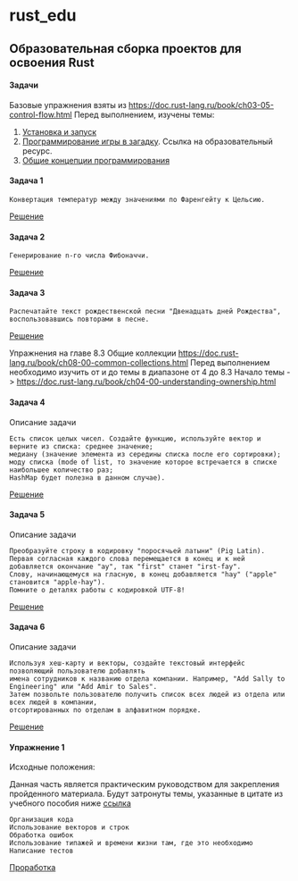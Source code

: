 # rust_edu

## Образовательная сборка проектов для освоения Rust

#### Задачи
Базовые упражнения взяты из https://doc.rust-lang.ru/book/ch03-05-control-flow.html
Перед выполнением, изучены темы:

1. [Установка и запуск](https://doc.rust-lang.ru/book/ch01-00-getting-started.html)
2. [Программирование игры в загадку](https://doc.rust-lang.ru/book/ch02-00-guessing-game-tutorial.html). Ссылка на
   образовательный ресурс.
3. [Общие концепции программирования](https://doc.rust-lang.ru/book/ch03-00-common-programming-concepts.html)

#### Задача 1

```text
Конвертация температур между значениями по Фаренгейту к Цельсию.
```
[Решение](./c_to_f_converter)

#### Задача 2

```text
Генерирование n-го числа Фибоначчи.
```

[Решение](./fibonacci)

#### Задача 3

```text
Распечатайте текст рождественской песни "Двенадцать дней Рождества", воспользовавшись повторами в песне.
```

[Решение](./cristmas_song)

Упражнения на главе 8.3 Общие коллекции https://doc.rust-lang.ru/book/ch08-00-common-collections.html
Перед выполнением необходимо изучить от и до темы в диапазоне от 4 до 8.3
Начало темы -> https://doc.rust-lang.ru/book/ch04-00-understanding-ownership.html

#### Задача 4

Описание задачи

```text
Есть список целых чисел. Создайте функцию, используйте вектор и верните из списка: среднее значение; 
медиану (значение элемента из середины списка после его сортировки); 
моду списка (mode of list, то значение которое встречается в списке наибольшее количество раз;
HashMap будет полезна в данном случае).
```

[Решение](./mean_median_mode)

#### Задача 5

Описание задачи

```text
Преобразуйте строку в кодировку "поросячьей латыни" (Pig Latin).
Первая согласная каждого слова перемещается в конец и к ней добавляется окончание "ay", так "first" станет "irst-fay". 
Слову, начинающемуся на гласную, в конец добавляется "hay" ("apple" становится "apple-hay"). 
Помните о деталях работы с кодировкой UTF-8!
```

[Решение](./pig_latin)

#### Задача 6

Описание задачи

```text
Используя хеш-карту и векторы, создайте текстовый интерфейс позволяющий пользователю добавлять 
имена сотрудников к названию отдела компании. Например, "Add Sally to Engineering" или "Add Amir to Sales".
Затем позвольте пользователю получить список всех людей из отдела или всех людей в компании, 
отсортированных по отделам в алфавитном порядке.
```

[Решение](./employee_app)

#### Упражнение 1

Исходные положения:

Данная часть является практическим руководством для закрепления пройденного материала.
Будут затронуты темы, указанные в цитате из учебного пособия ниже [ссылка](https://doc.rust-lang.ru/book/ch12-00-an-io-project.html)

```text
Организация кода
Использование векторов и строк
Обработка ошибок
Использование типажей и времени жизни там, где это необходимо
Написание тестов
```

[Проработка](./minigrep)

